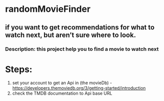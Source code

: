 # randomMovieFinder
## if you want to get recommendations for what to watch next, but aren’t sure where to look.
### Description: this project help you to find a movie to watch next

Steps:
============
1. set your account to get an Api in (the movieDb) - https://developers.themoviedb.org/3/getting-started/introduction
2. check the TMDB documentation to Api base URL
